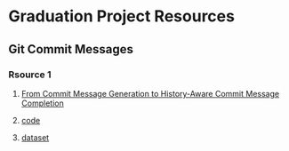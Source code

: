 # Graduation Project Resources

## Git Commit Messages

### Rsource 1

1.  [From Commit Message Generation to History-Aware Commit Message Completion ](https://paperswithcode.com/paper/from-commit-message-generation-to-history)

2.  [code](https://github.com/jetbrains-research/commit_message_generation)

3. [dataset](https://zenodo.org/record/8189044)